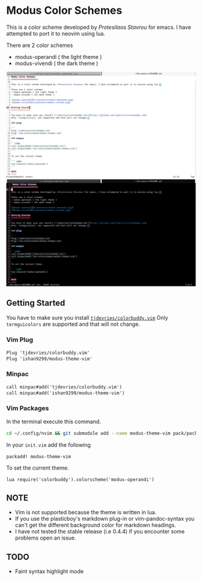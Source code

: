 Modus Color Schemes
=====================

This is a color scheme developed by *Protesilaos Stavrou* for emacs. I have attempted to port it to neovim using lua.  

There are 2 color schemes 

- modus-operandi ( the light theme )
- modus-vivendi ( the dark theme )

![modus-operandi](./screenshots/Screenshot%20from%202020-09-02%2009-10-24.png)  
![modus-vivendi](./screenshots/Screenshot%20from%202020-09-02%2009-11-47.png)

Getting Started
---------------

You have to make sure you install [`tjdevries/colorbuddy.vim`](https://github.com/tjdevries/colorbuddy.vim)
Only `termguicolors` are supported and that will not change.  

### Vim Plug

```
Plug 'tjdevries/colorbuddy.vim'
Plug 'ishan9299/modus-theme-vim'
```

### Minpac

```viml
call minpac#add('tjdevries/colorbuddy.vim')
call minpac#add('ishan9299/modus-theme-vim')
```

### Vim Packages
In the terminal execute this command.
```sh
cd ~/.config/nvim && git submodule add --name modus-theme-vim pack/packages/opt/modus-theme-vim
```
In your `init.vim` add the following
```
packadd! modus-theme-vim
```

To set the current theme.

```viml
lua require('colorbuddy').colorscheme('modus-operandi')
```

NOTE
----

- Vim is not supported because the theme is written in lua.
- If you use the plasticboy's markdown plug-in or vim-pandoc-syntax you can't get the different background color for markdown headings.
- I have not tested the stable release (i.e 0.4.4) if you encounter some problems open an issue.

TODO
----

- Faint syntax highlight mode

